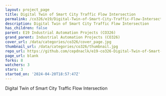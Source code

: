 ```yaml
---
layout: project_page
title: Digital Twin of Smart City Traffic Flow Intersection
permalink: /co326/e19/Digital-Twin-of-Smart-City-Traffic-Flow-Intersection/
description: Digital Twin of Smart City Traffic Flow Intersection
has_children: false
parent: E19 Industrial Automation Projects (CO326)
grand_parent: Industrial Automation Projects (CO326)
cover_url: /data/categories/co326/cover_page.jpg
thumbnail_url: /data/categories/co326/thumbnail.jpg
repo_url: https://github.com/cepdnaclk/e19-co326-Digital-Twin-of-Smart-City-Traffic-Flow-Intersection
page_url: blank
forks: 8
watchers: 3
stars: 3
started_on: '2024-04-20T18:57:47Z'
---
```


Digital Twin of Smart City Traffic Flow Intersection